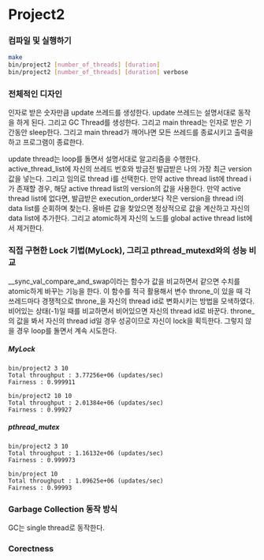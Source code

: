 # Project2

### 컴파일 및 실행하기
```sh
make
bin/project2 [number_of_threads] [duration]
bin/project2 [number_of_threads] [duration] verbose
```

### 전체적인 디자인
인자로 받은 숫자만큼 update 쓰레드를 생성한다. update 쓰레드는 설명서대로 동작을 하게 된다. 그리고 GC Thread를 생성한다. 그리고 main thread는 인자로 받은 기간동안 sleep한다. 그리고 main thread가 깨어나면 모든 쓰레드를 종료시키고 출력을 하고 프로그램이 종료한다.

update thread는 loop를 돌면서 설명서대로 알고리즘을 수행한다. active_thread_list에 자신의 쓰레드 번호와 방금전 발급받은 나의 가장 최근 version값을 넣는다. 그리고 임의로 thread i를 선택한다. 만약 active thread list에 thread i가 존재할 경우, 해당 active thread list의 version의 값을 사용한다. 만약 active thread list에 없다면, 발급받은 execution_order보다 작은 version을 thread i의 data list를 순회하며 찾는다. 올바른 값을 찾았으면 정상적으로 값을 계산하고 자신의 data list에 추가한다. 그리고 atomic하게 자신의 노드를 global active thread list에서 제거한다.

### 직접 구현한 Lock 기법(MyLock), 그리고 pthread_mutexd와의 성능 비교
__sync_val_compare_and_swap이라는 함수가 값을 비교하면서 같으면 수치를 atomic하게 바꾸는 기능을 한다.
이 함수를 적극 활용해서 변수 throne_이 있을 때 각 쓰레드마다 경쟁적으로 throne_을 자신의 thread id로 변화시키는 방법을 모색하였다.
비어있는 상태(-1)일 때를 비교하면서 비어있으면 자신의 thread id로 바꾼다.
throne_의 값을 봐서 자신의 thread id일 경우 성공이므로 자신이 lock을 획득한다.
그렇지 않을 경우 loop를 돌면서 계속 시도한다.

##### MyLock
```
bin/project2 3 10
Total throughput : 3.77256e+06 (updates/sec)
Fairness : 0.999911

bin/project2 10 10
Total throughput : 2.01384e+06 (updates/sec)
Fairness : 0.99927
```
##### pthread_mutex
```
bin/project2 3 10
Total throughput : 1.16132e+06 (updates/sec)
Fairness : 0.999973

bin/project 10 
Total throughput : 1.09625e+06 (updates/sec)
Fairness : 0.99993
```

### Garbage Collection 동작 방식
GC는 single thread로 동작한다. 

### Corectness




